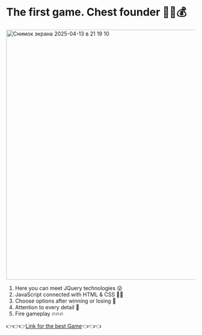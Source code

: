 # The first game. Chest founder 🎰💎💰

<img width="666" alt="Снимок экрана 2025-04-13 в 21 19 10" src="https://github.com/user-attachments/assets/f323a0f5-6972-4fbb-8fde-7780e65f6833" />


1. Here you can meet JQuery technologies 😜
2. JavaScript connected with HTML & CSS 😮‍💨
3. Choose options after winning or losing 🤔
4. Attention to every detail 🤩
5. Fire gameplay 🔥🔥🔥

👉👉👉<a href="https://markdoropei.github.io/JavaScript-HomeWork/">Link for the best Game</a>👈👈👈

